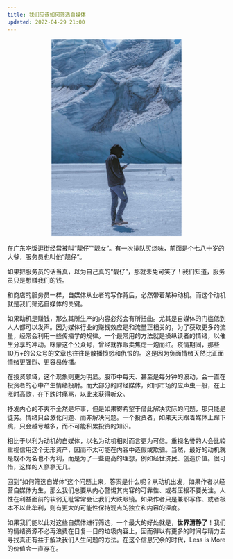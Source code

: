 ```yaml
---
title: 我们应该如何筛选自媒体
updated: 2022-04-29 21:00
---
```


<p align="center">
<img src="/images/read_media.jpg" alt="read_media" width="300"/>
</p>


在广东吃饭逛街经常被叫“靓仔”“靓女”。有一次排队买烧味，前面是个七八十岁的大爷，服务员也叫他“靓仔”。

如果把服务员的话当真，以为自己真的“靓仔”，那就未免可笑了！我们知道，服务员只是想赚我们的钱。

和商店的服务员一样，自媒体从业者的写作背后，必然带着某种动机。而这个动机就是我们筛选自媒体的关键。

如果动机是赚钱，那么其所生产的内容必然会有所扭曲。尤其是自媒体的门槛低到人人都可以发声。因为媒体行业的赚钱效应是和流量正相关的，为了获取更多的流量，经常会利用一些传播学的规律。一个最常用的方法就是操纵读者的情绪，以催生分享的冲动。咪蒙这个公众号，曾经就靠贩卖焦虑一炮而红。疫情期间，那些10万+的公众号的文章也往往是散播愤怒和仇恨的。这是因为负面情绪天然比正面情绪更强烈、更容易传播。

在投资领域，这个现象则更为明显。股市中每天、甚至是每分钟的波动，会一直在投资者的心中产生情绪投射。而大部分的财经媒体，如同市场的应声虫一般，在上涨时高歌，在下跌时痛骂，以此来获得听众。

抒发内心的不爽不全然是坏事，但是如果寄希望于借此解决实际的问题，那只能是徒劳。情绪只会激化问题、而非解决问题。一个投资者，如果天天跟着媒体上蹿下跳，只会越亏越多，而不可能积累投资的知识。

相比于以利为动机的自媒体，以名为动机相对而言更为可信。重视名誉的人会比较重视信用这个无形资产，因而不太可能在内容中造假或欺骗。当然，最好的动机就是既不为名也不为利，而是为了一些更高的理想，例如经世济民、创造价值。很可惜，这样的人寥寥无几。

回到“如何筛选自媒体”这个问题上来，答案是什么呢？从动机出发，如果作者以经营自媒体为生，那么我们总要从内心警惕其内容的可靠性、或者压根不要关注。人性在利益面前的软弱无耻常常会让我们大跌眼镜。如果作者只是兼职写作、或者根本不以此牟利，则有更大的可能性保持观点的独立和内容的深度。

如果我们能以此对这些自媒体进行筛选，一个最大的好处就是，**世界清静了**！我们的情绪资源不必再浪费在日复一日的垃圾内容上，因而得以有更多的时间与精力去寻找真正有益于解决我们人生问题的方法。在这个信息冗余的时代，Less is More的价值会一直存在。




